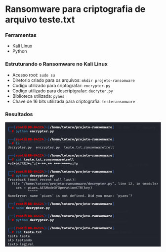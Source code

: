 # Ransomware para criptografia de arquivo teste.txt

### Ferramentas

- Kali Linux
- Python

### Estruturando o Ransomware no Kali Linux

- Acesso root: ```sudo su```
- Diretorio criado para os arquivos: ```mkdir projeto-ransomware```
- Codigo utilizado para criptografar: ```encrypter.py```
- Codigo utilizado para descriptgrafar: ```decryter.py```
- Biblioteca utilizada: ```pyaes```
- Chave de 16 bits utilizada para criptografia: ```testeransomware```

### Resultados

![Alt text](./ransomwareteste.png "Optional title")
